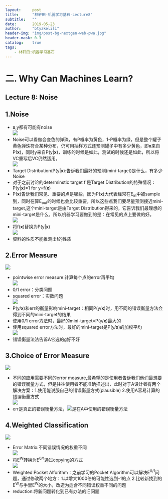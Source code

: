 ```yaml
---
layout:     post
title:      "林轩田-机器学习基石-Lecture8"
subtitle:   ""
date:       2019-05-23
author:     "btyzkelili"
header-img: "img/post-bg-nextgen-web-pwa.jpg"
header-mask: 0.3
catalog:    true
tags:
    - 林轩田:机器学习基石
---
```

# 二. Why Can Machines Learn?
## Lecture 8: Noise
## 1.Noise
* **x**,y都有可能有noise  
![](/img/linxuant-jishi/8-1.jpg) 
* Noise可以看做会变色的弹珠，有P概率为黄色，1-P概率为绿，但是整个罐子黄色弹珠符合某种分布，仍可用抽样方式还预测罐子中有多少黄色，即**x**来自P(**x**)，同时y来自P(y&#124;**x**)，训练的时候是如此，测试的时候还是如此，所以将VC重写后VC仍然适用。  
![](/img/linxuant-jishi/8-2.jpg) 
* Target Distribution(P(y&#124;**x**):告诉我们最好的预测(mini-target)是什么，有多少Noise  
* 对于之前讨论的determinstic target f 是Target Distribution的特殊情况：P(y|**x**)=1 for y=f(**x**)  
* P(**x**)告诉我们常见、重要的点是哪些，因为P(**x**)大代表经常在E<sub>in</sub>中被sample到，同时在算E<sub>out</sub>的时候也会比较重要，所以这些点我们要尽量预测接近mini-target,这个mini-target是由Target Distribution得来的，它告诉我们最理想的mini-target是什么，所以机器学习要做到的是：在常见的点上要做的好。  
![](/img/linxuant-jishi/8-3.jpg)   
* 将f(**x**)替换为P(y|**x**)  
![](/img/linxuant-jishi/8-4.jpg)   
* 资料的性质不能推测出f的性质  
## 2.Error Measure
![](/img/linxuant-jishi/8-5.jpg)   
* pointwise error measure:计算每个点的error再平均  
![](/img/linxuant-jishi/8-6.jpg)   
* 0/1 error：分类问题  
* squared error：实数问题  
![](/img/linxuant-jishi/8-7.jpg)   
* P(y/**x**)和err的衡量影响mini-target：相同P(y/**x**)时，用不同的错误衡量方法会得到不同的mini-target的结果    
* 使用0/1 error方法时，最好的mini-target=P(y/**x**)最大的  
* 使用squared error方法时，最好的mini-target是P(y/**x**)的加权平均           
![](/img/linxuant-jishi/8-8.jpg)  
* 错误衡量法法告诉A它选的g好不好                                                                                                        
## 3.Choice of Error Measure
![](/img/linxuant-jishi/8-9.jpg)         
* 不同的应用需要不同的error measure,最希望的是使用者告诉我们他们最想要的错误衡量方式，但是往往使用者不能准确描述出，此时对于A设计者有两个解决方案：1.使用能说服自己的错误衡量方式(plausible) 2.使用A容易计算的错误衡量方式  
![](/img/linxuant-jishi/8-10.jpg)     
* err是真正的错误衡量方法，![](/img/linxuant-jishi/8-11.jpg)是在A中使用的错误衡量方法  
## 4.Weighted Classification 
![](/img/linxuant-jishi/8-12.jpg)     
* Error Matrix:不同错误情况的权重不同   
![](/img/linxuant-jishi/8-13.jpg)     
* 将E<sup>W</sup>转换为E<sup>0/1</sup>通过copying的方式    
![](/img/linxuant-jishi/8-14.jpg)           
* Weighted Pocket Alforithm：之前学习的Pocket Algorithm可以解决E<sup>0/1</sup>问题，通过修改两个地方：1.以增大1000倍的可能性选到-1的点 2.比较新找到的E<sup>W</sup>与手里E<sup>W</sup>的大小，改造为适合不同错误权重不同的问题  
* reduction:将新问题转化到已有办法的旧问题  
